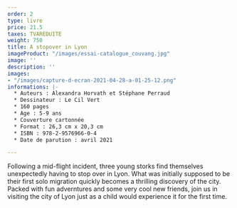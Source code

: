 ```yaml
---
order: 2
type: livre
price: 21.5
taxes: TVAREDUITE
weight: 750
title: A stopover in Lyon
imageProduct: "/images/essai-catalogue_couvang.jpg"
image: ''
description: ''
images:
- "/images/capture-d-ecran-2021-04-28-a-01-25-12.png"
informations: |-
  * Auteurs : Alexandra Horvath et Stéphane Perraud
  * Dessinateur : Le Cil Vert
  * 160 pages
  * Age : 5-9 ans
  * Couverture cartonnée
  * Format : 26,3 cm x 20,3 cm
  * ISBN : 978-2-9576966-0-4
  * Date de parution : avril 2021

---
```

Following a mid-flight incident, three young storks find themselves unexpectedly having to stop over in Lyon. What was initially supposed to be their first solo migration quickly becomes a thrilling discovery of the city. Packed with fun adverntures and some very cool new friends, join us in visiting the city of Lyon just as a child would experience it for the first time.